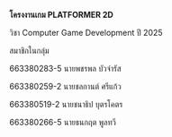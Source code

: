 **โครงงานเกม PLATFORMER 2D**

วิชา Computer Game Development ปี 2025

สมาชิกในกลุ่ม

663380283-5 นายพชรพล บัวจำรัส

663380259-2 นายชลกานต์ ศรีแก้ว

663380519-2 นายชนาธิป บุตรโคตร

663380266-5 นายธนกฤต พูลทวี


